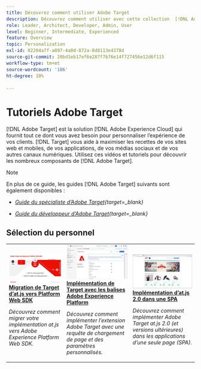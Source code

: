 ```yaml
---
title: Découvrez comment utiliser Adobe Target
description: Découvrez comment utiliser avec cette collection  [!DNL Adobe Target]  tutoriels et de vidéos couvrant tous ses composants.
role: Leader, Architect, Developer, Admin, User
level: Beginner, Intermediate, Experienced
feature: Overview
topic: Personalization
exl-id: 02204a7f-a897-4a0d-872a-8d8113e4378d
source-git-commit: 20bd1eb17ef6e287f7b76e14f727456e12d6f115
workflow-type: tm+mt
source-wordcount: '186'
ht-degree: 10%

---
```


# Tutoriels Adobe Target

[!DNL Adobe Target] est la solution [!DNL Adobe Experience Cloud] qui fournit tout ce dont vous avez besoin pour personnaliser l’expérience de vos clients. [!DNL Target] vous aide à maximiser les recettes de vos sites web et mobiles, de vos applications, de vos médias sociaux et de vos autres canaux numériques. Utilisez ces vidéos et tutoriels pour découvrir les nombreux composants de [!DNL Adobe Target].

>[!NOTE]
>
>En plus de ce guide, les guides [!DNL Adobe Target] suivants sont également disponibles :
>
>* *[Guide du spécialiste d’Adobe Target](https://experienceleague.adobe.com/docs/target/using/target-home.html?lang=fr){target=_blank}*
>
>* *[Guide du développeur d’Adobe Target](https://experienceleague.adobe.com/docs/target-dev/developer/overview.html?lang=fr){target=_blank}*

<div id="recs-overview-body-1"></div>
<div id="recs-overview-body-2"></div>
<div id="recs-overview-body-3"></div>
<div id="recs-overview-body-4"></div>
<div id="recs-overview-body-5"></div>
<div id="recs-overview-body-6"></div>

## Sélection du personnel

<table style="margin-top: 0 !important">
<tr>
  <td>
    <a href="https://experienceleague.adobe.com/docs/platform-learn/migrate-target-to-websdk/introduction.html?lang=fr">
      <img alt="Migration de Target d’at.js vers Platform Web SDK" src="./assets/thumb_websdk.jpg" />
    </a>
    <div>
      <a href="https://experienceleague.adobe.com/docs/platform-learn/migrate-target-to-websdk/introduction.html?lang=fr">
    <strong>Migration de Target d’at.js vers Platform Web SDK</strong>
    </a>
    </div>
    <p>
    <em>Découvrez comment migrer votre implémentation at.js vers Adobe Experience Platform Web SDK.</em>
    <p>
  </td>
  <td>
    <a href="https://experienceleague.adobe.com/docs/platform-learn/implement-in-websites/implement-solutions/target.html?lang=fr"> 
      <img alt="Implémentation de Target avec les balises Adobe Experience Platform" src="./assets/add-adobe-target.jpg"/>
    </a>
    <div>
      <a href="https://experienceleague.adobe.com/docs/platform-learn/implement-in-websites/implement-solutions/target.html?lang=fr">
    <strong>Implémentation de Target avec les balises Adobe Experience Platform</strong>
    </a>
    </div>
    <p>
    <em>Découvrez comment implémenter l’extension Adobe Target avec une requête de chargement de page et des paramètres personnalisés.</em>
    <p>
  </td>
   <td>
    <a href="https://experienceleague.adobe.com/docs/target-learn/tutorials/implementation/implement-atjs-20-in-a-single-page-application.html?lang=fr">
      <img alt="Implémentation d’Adobe Target at.js 2.0 dans une application d’une seule page (SPA)" src="./assets/26248.png" />
    </a>
    <div>
    <a href="https://experienceleague.adobe.com/docs/target-learn/tutorials/implementation/implement-atjs-20-in-a-single-page-application.html?lang=fr">
    <strong>Implémentation d’at.js 2.0 dans une SPA</strong>
    </a>
    </div>
    <p>
    <em> Découvrez comment implémenter Adobe Target at.js 2.0 (et versions ultérieures) dans les applications d’une seule page (SPA).</em>
    <p>
  </td>
</tr>
</table>